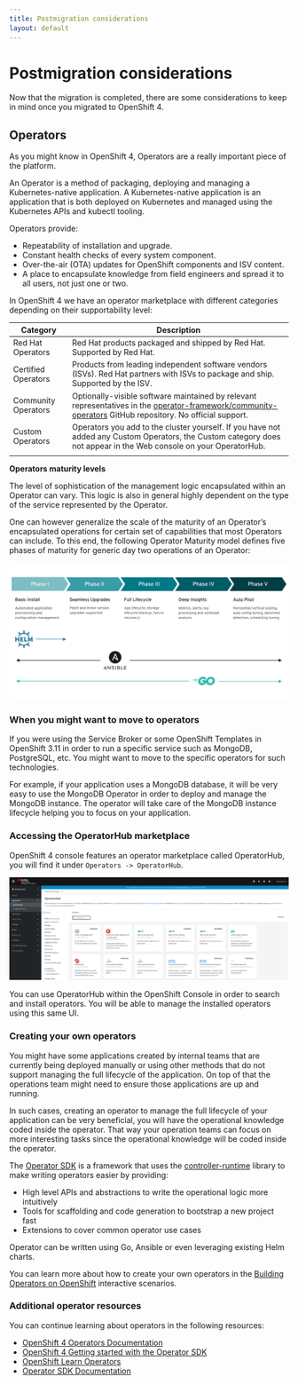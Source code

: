 ```yaml
---
title: Postmigration considerations
layout: default
---
```


# Postmigration considerations

Now that the migration is completed, there are some considerations to keep in mind once you migrated to OpenShift 4.

## Operators

As you might know in OpenShift 4, Operators are a really important piece of the platform.

An Operator is a method of packaging, deploying and managing a Kubernetes-native application. A Kubernetes-native application is an application that is both deployed on Kubernetes and managed using the Kubernetes APIs and kubectl tooling.

Operators provide:

- Repeatability of installation and upgrade.
- Constant health checks of every system component.
- Over-the-air (OTA) updates for OpenShift components and ISV content.
- A place to encapsulate knowledge from field engineers and spread it to all users, not just one or two.

In OpenShift 4 we have an operator marketplace with different categories depending on their supportability level:

| Category            | Description                                                                                                                                                                                                           |
| ------------------- | --------------------------------------------------------------------------------------------------------------------------------------------------------------------------------------------------------------------- |
| Red Hat Operators   | Red Hat products packaged and shipped by Red Hat. Supported by Red Hat.                                                                                                                                               |
| Certified Operators | Products from leading independent software vendors (ISVs). Red Hat partners with ISVs to package and ship. Supported by the ISV.                                                                                      |
| Community Operators | Optionally-visible software maintained by relevant representatives in the [operator-framework/community-operators](https://github.com/operator-framework/community-operators) GitHub repository. No official support. |
| Custom Operators    | Operators you add to the cluster yourself. If you have not added any Custom Operators, the Custom category does not appear in the Web console on your OperatorHub.                                                    |
|                     |                                                                                                                                                                                                                       |

**Operators maturity levels**

The level of sophistication of the management logic encapsulated within an Operator can vary. This logic is also in general highly dependent on the type of the service represented by the Operator.

One can however generalize the scale of the maturity of an Operator’s encapsulated operations for certain set of capabilities that most Operators can include. To this end, the following Operator Maturity model defines five phases of maturity for generic day two operations of an Operator:

![Operator Maturity Levels](./images/operator-maturity-levels.png)

### **When you might want to move to operators**

If you were using the Service Broker or some OpenShift Templates in OpenShift 3.11 in order to run a specific service such as MongoDB, PostgreSQL, etc. You might want to move to the specific operators for such technologies.

For example, if your application uses a MongoDB database, it will be very easy to use the MongoDB Operator in order to deploy and manage the MongoDB instance. The operator will take care of the MongoDB instance lifecycle helping you to focus on your application.

### **Accessing the OperatorHub marketplace**

OpenShift 4 console features an operator marketplace called OperatorHub, you will find it under `Operators -> OperatorHub`.

![OpenShift4 OperatorHub](./images/openshif4-operatorhub.png)

You can use OperatorHub within the OpenShift Console in order to search and install operators. You will be able to manage the installed operators using this same UI.

### **Creating your own operators**

You might have some applications created by internal teams that are currently being deployed manually or using other methods that do not support managing the full lifecycle of the application. On top of that the operations team might need to ensure those applications are up and running.

In such cases, creating an operator to manage the full lifecycle of your application can be very beneficial, you will have the operational knowledge coded inside the operator. That way your operation teams can focus on more interesting tasks since the operational knowledge will be coded inside the operator.

The [Operator SDK](https://github.com/operator-framework/operator-sdk) is a framework that uses the [controller-runtime](https://github.com/kubernetes-sigs/controller-runtime) library to make writing operators easier by providing:

- High level APIs and abstractions to write the operational logic more intuitively
- Tools for scaffolding and code generation to bootstrap a new project fast
- Extensions to cover common operator use cases

Operator can be written using Go, Ansible or even leveraging existing Helm charts.

You can learn more about how to create your own operators in the [Building Operators on OpenShift](https://learn.openshift.com/operatorframework/) interactive scenarios.

### **Additional operator resources**

You can continue learning about operators in the following resources:

- [OpenShift 4 Operators Documentation](https://docs.openshift.com/container-platform/4.7/operators/understanding/olm-what-operators-are.html)
- [OpenShift 4 Getting started with the Operator SDK](https://docs.openshift.com/container-platform/4.7/operators/operator_sdk/osdk-getting-started.html)
- [OpenShift Learn Operators](https://www.openshift.com/learn/topics/operators)
- [Operator SDK Documentation](https://sdk.operatorframework.io/)
